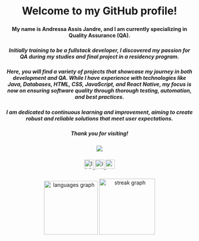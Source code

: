 <h1 align="center">Welcome to my GitHub profile!</h1>

###

<h4 align="center">My name is Andressa Assis Jandre, and I am currently specializing in Quality Assurance (QA).</h4>

###

<h5 align="center">Initially training to be a fullstack developer, I discovered my passion for QA during my studies and final project in a residency program.</h5>

###

<h5 align="center">Here, you will find a variety of projects that showcase my journey in both development and QA. While I have experience with technologies like Java, Databases, HTML, CSS, JavaScript, and React Native, my focus is now on ensuring software quality through thorough testing, automation, and best practices.</h5>

###

<h5 align="center">I am dedicated to continuous learning and improvement, aiming to create robust and reliable solutions that meet user expectations.</h5>

###

<h5 align="center">Thank you for visiting!</h5>

###

<div align="center">
  <img src="https://visitor-badge.laobi.icu/badge?page_id=AndressaAssis.AndressaAssis&"  />
</div>

###

<div align="center">
  <a href="https://www.linkedin.com/in/andressa-jandre-289b472b9/" target="_blank">
    <img src="https://img.shields.io/static/v1?message=LinkedIn&logo=linkedin&label=&color=0077B5&logoColor=white&labelColor=&style=for-the-badge" height="25" alt="linkedin logo"  />
  </a>
  <a href="https://www.instagram.com/andressaassisj/" target="_blank">
    <img src="https://img.shields.io/static/v1?message=Instagram&logo=instagram&label=&color=E4405F&logoColor=white&labelColor=&style=for-the-badge" height="25" alt="instagram logo"  />
  </a>
  <a href="mailto:andressaassisjandre@gmail.com" target="_blank">
    <img src="https://img.shields.io/static/v1?message=Gmail&logo=gmail&label=&color=D14836&logoColor=white&labelColor=&style=for-the-badge" height="25" alt="gmail logo"  />
  </a>
</div>

###

<div align="center">
  <img src="https://github-readme-stats.vercel.app/api/top-langs?username=AndressaAssis&locale=en&hide_title=false&layout=compact&card_width=320&langs_count=5&theme=dracula&hide_border=false&order=2" height="144" alt="languages graph"  />
  <img src="https://streak-stats.demolab.com?user=AndressaAssis&locale=en&mode=daily&theme=dracula&hide_border=false&border_radius=5&order=3" height="150" alt="streak graph"  />
</div>

###
